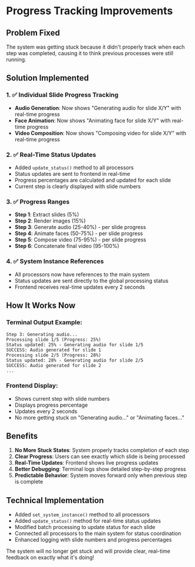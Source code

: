 # Progress Tracking Improvements

## Problem Fixed
The system was getting stuck because it didn't properly track when each step was completed, causing it to think previous processes were still running.

## Solution Implemented

### 1. ✅ Individual Slide Progress Tracking
- **Audio Generation**: Now shows "Generating audio for slide X/Y" with real-time progress
- **Face Animation**: Now shows "Animating face for slide X/Y" with real-time progress  
- **Video Composition**: Now shows "Composing video for slide X/Y" with real-time progress

### 2. ✅ Real-Time Status Updates
- Added `update_status()` method to all processors
- Status updates are sent to frontend in real-time
- Progress percentages are calculated and updated for each slide
- Current step is clearly displayed with slide numbers

### 3. ✅ Progress Ranges
- **Step 1**: Extract slides (5%)
- **Step 2**: Render images (15%)
- **Step 3**: Generate audio (25-40%) - per slide progress
- **Step 4**: Animate faces (50-75%) - per slide progress
- **Step 5**: Compose video (75-95%) - per slide progress
- **Step 6**: Concatenate final video (95-100%)

### 4. ✅ System Instance References
- All processors now have references to the main system
- Status updates are sent directly to the global processing status
- Frontend receives real-time updates every 2 seconds

## How It Works Now

### Terminal Output Example:
```
Step 3: Generating audio...
Processing slide 1/5 (Progress: 25%)
Status updated: 25% - Generating audio for slide 1/5
SUCCESS: Audio generated for slide 1
Processing slide 2/5 (Progress: 28%)
Status updated: 28% - Generating audio for slide 2/5
SUCCESS: Audio generated for slide 2
...
```

### Frontend Display:
- Shows current step with slide numbers
- Displays progress percentage
- Updates every 2 seconds
- No more getting stuck on "Generating audio..." or "Animating faces..."

## Benefits

1. **No More Stuck States**: System properly tracks completion of each step
2. **Clear Progress**: Users can see exactly which slide is being processed
3. **Real-Time Updates**: Frontend shows live progress updates
4. **Better Debugging**: Terminal logs show detailed step-by-step progress
5. **Predictable Behavior**: System moves forward only when previous step is complete

## Technical Implementation

- Added `set_system_instance()` method to all processors
- Added `update_status()` method for real-time status updates
- Modified batch processing to update status for each slide
- Connected all processors to the main system for status coordination
- Enhanced logging with slide numbers and progress percentages

The system will no longer get stuck and will provide clear, real-time feedback on exactly what it's doing!
